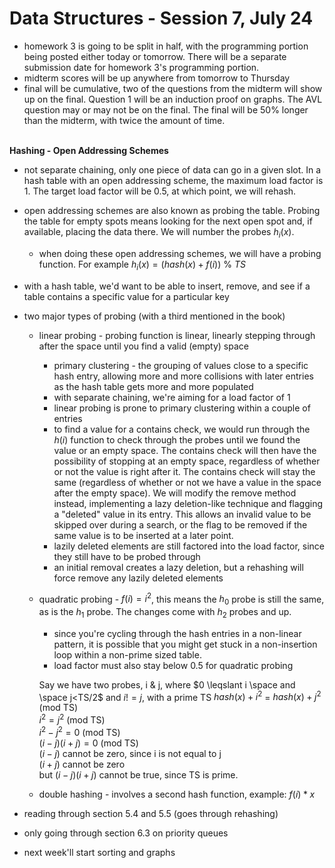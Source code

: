 # Data Structures - Session 7, July 24
* homework 3 is going to be split in half, with the programming portion being posted either today or tomorrow. There will be a separate submission date for homework 3's programming portion.
* midterm scores will be up anywhere from tomorrow to Thursday
* final will be cumulative, two of the questions from the midterm will show up on the final. Question 1 will be an induction proof on graphs. The AVL question may or may not be on the final. The final will be 50% longer than the midterm, with twice the amount of time.

<br>__Hashing - Open Addressing Schemes__
* not separate chaining, only one piece of data can go in a given slot. In a hash table with an open addressing scheme, the maximum load factor is 1. The target load factor will be 0.5, at which point, we will rehash.
* open addressing schemes are also known as probing the table. Probing the table for empty spots means looking for the next open spot and, if available, placing the data there. We will number the probes $h_i(x)$.
  * when doing these open addressing schemes, we will have a probing function. For example $h_i(x) = (hash(x)+f(i))$ % $TS$
* with a hash table, we'd want to be able to insert, remove, and see if a table contains a specific value for a particular key
* two major types of probing (with a third mentioned in the book)
  * linear probing - probing function is linear, linearly stepping through after the space until you find a valid (empty) space
    * primary clustering - the grouping of values close to a specific hash entry, allowing more and more collisions with later entries as the hash table gets more and more populated
    * with separate chaining, we're aiming for a load factor of 1
    * linear probing is prone to primary clustering within a couple of entries
    * to find a value for a contains check, we would run through the $h(i)$ function to check through the probes until we found the value or an empty space. The contains check will then have the possibility of stopping at an empty space, regardless of whether or not the value is right after it. The contains check will stay the same (regardless of whether or not we have a value in the space after the empty space). We will modify the remove method instead, implementing a lazy deletion-like technique and flagging a "deleted" value in its entry. This allows an invalid value to be skipped over during a search, or the flag to be removed if the same value is to be inserted at a later point.
    * lazily deleted elements are still factored into the load factor, since they still have to be probed through
    * an initial removal creates a lazy deletion, but a rehashing will force remove any lazily deleted elements
  * quadratic probing - $f(i) = i^2$, this means the $h_0$ probe is still the same, as is the $h_1$ probe. The changes come with $h_2$ probes and up.
    * since you're cycling through the hash entries in a non-linear pattern, it is possible that you might get stuck in a non-insertion loop within a non-prime sized table.
    * load factor must also stay below 0.5 for quadratic probing

    Say we have two probes, i & j, where $0 \leqslant i \space and \space j<TS/2$ and $i!=j$, with a prime TS
    $hash(x) + i^2$ = $hash(x) + j^2$ (mod TS)
    <br>$i^2 = j^2$ (mod TS)
    <br> $i^2 - j^2 = 0$ (mod TS)
    <br> $(i - j)(i + j) = 0$ (mod TS)
    <br> $(i-j)$ cannot be zero, since i is not equal to j
    <br> $(i+j)$ cannot be zero
    <br> but $(i -j)(i+j)$ cannot be true, since TS is prime.
  * double hashing - involves a second hash function, example: $f(i)*x$

* reading through section 5.4 and 5.5 (goes through rehashing)
* only going through section 6.3 on priority queues
* next week'll start sorting and graphs
